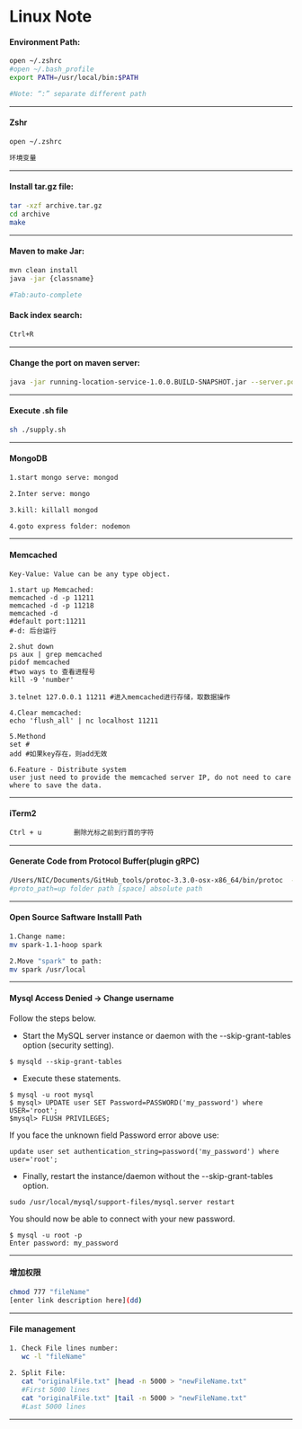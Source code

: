 # Linux Note

#### Environment Path:

```bash
open ~/.zshrc 
#open ~/.bash_profile
export PATH=/usr/local/bin:$PATH

#Note: “:” separate different path
```
-----------
#### Zshr

```bash
open ~/.zshrc 

环境变量

```
-----------

#### Install tar.gz file:
```bash
tar -xzf archive.tar.gz
cd archive
make
```
-----------
#### Maven to make Jar:
```bash
mvn clean install    
java -jar {classname}

#Tab:auto-complete
```
#### Back index search:
```bash
Ctrl+R
```
-----------

#### Change the port on maven server:
```bash
java -jar running-location-service-1.0.0.BUILD-SNAPSHOT.jar --server.port=9000

```
-----------


#### Execute .sh file

```bash
sh ./supply.sh

```
-----------

#### MongoDB

```bash
1.start mongo serve: mongod

2.Inter serve: mongo

3.kill: killall mongod

4.goto express folder: nodemon
```
-----------
#### Memcached

```
Key-Value: Value can be any type object.

1.start up Memcached:
memcached -d -p 11211
memcached -d -p 11218
memcached -d 
#default port:11211
#-d: 后台运行

2.shut down
ps aux | grep memcached 
pidof memcached
#two ways to 查看进程号
kill -9 'number'

3.telnet 127.0.0.1 11211 #进入memcached进行存储，取数据操作

4.Clear memcached:
echo 'flush_all' | nc localhost 11211

5.Methond
set #
add #如果key存在，则add无效

6.Feature - Distribute system
user just need to provide the memcached server IP, do not need to care where to save the data.
```
-----------
#### iTerm2

```bash
Ctrl + u        删除光标之前到行首的字符

```
-----------

#### Generate Code from Protocol Buffer(plugin gRPC)

```bash
/Users/NIC/Documents/GitHub_tools/protoc-3.3.0-osx-x86_64/bin/protoc  --plugin=protoc-gen-grpc-java=/Users/NIC/Documents/GitHub_tools/protoc-gen-grpc-java-1.3.0-osx-x86_64.exe  --grpc-java_out=/Users/NIC/Documents/504_BankEnd/DemoCode/week7_codelab2/SearchAdsRPC --java_out=/Users/NIC/Documents/504_BankEnd/DemoCode/week7_codelab2/SearchAdsRPC  --proto_path=/Users/NIC/Documents/504_BankEnd/DemoCode /Users/NIC/Documents/504_BankEnd/DemoCode/week7_codelab2/SearchAds.proto
#proto_path=up folder path [space] absolute path
```
-----------

#### Open Source Saftware Installl Path

```bash
1.Change name: 
mv spark-1.1-hoop spark

2.Move "spark" to path:
mv spark /usr/local
```
-----------

#### Mysql Access Denied -> Change username 


Follow the steps below.

- Start the MySQL server instance or daemon with the --skip-grant-tables option (security setting).
```
$ mysqld --skip-grant-tables
```
- Execute these statements.
```
$ mysql -u root mysql
$ mysql> UPDATE user SET Password=PASSWORD('my_password') where USER='root';
$mysql> FLUSH PRIVILEGES;
```
If you face the unknown field Password error above use:
```
update user set authentication_string=password('my_password') where user='root';
```
- Finally, restart the instance/daemon without the --skip-grant-tables option.
```
sudo /usr/local/mysql/support-files/mysql.server restart
```
You should now be able to connect with your new password.
```
$ mysql -u root -p
Enter password: my_password
```
-----------

#### 增加权限

```bash
chmod 777 "fileName"
[enter link description here](dd)
```
-----------

#### File management 

```bash
1. Check File lines number: 
   wc -l "fileName"
   
2. Split File:
   cat "originalFile.txt" |head -n 5000 > "newFileName.txt" 
   #First 5000 lines
   cat "originalFile.txt" |tail -n 5000 > "newFileName.txt" 
   #Last 5000 lines
```
-----------


